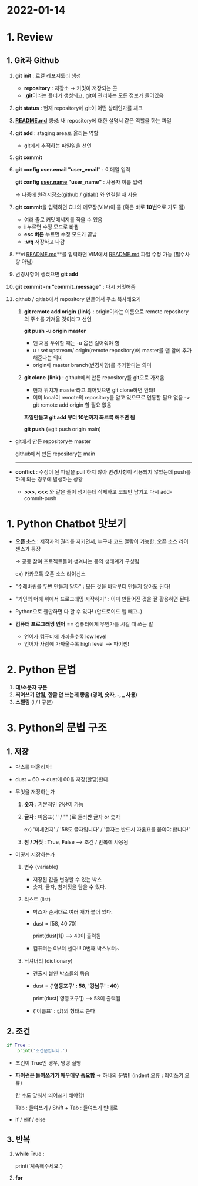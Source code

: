# 2022-01-14

# 1. Review

## 1. Git과 Github

1. **git init** : 로컬 레포지토리 생성

   - **repository** : 저장소 → 커밋이 저장되는 곳
   - **.git**이라는 폴더가 생성되고, git이 관리하는 모든 정보가 들어있음

2. **git status** : 현재 repository에 git이 어떤 상태인가를 체크

3. **[README.md](http://README.md)** 생성: 내 repository에 대한 설명서 같은 역할을 하는 파일

4. **git add** : staging area로 올리는 역할

   - git에게 추적하는 파일임을 선언

5. **git commit**

6. **git config user.email "user_email"** : 이메일 입력

   **git config [user.name](http://user.name) "user_name"** : 사용자 이름 입력

   → 나중에 원격저장소(github / gitlab) 와 연결될 때 사용

7. **git commit**을 입력하면 CLI의 메모장(VIM)이 뜸 (혹은 바로 **10번**으로 가도 됨)

   - 여러 줄로 커밋메세지를 적을 수 있음
   - **i** 누르면 수정 모드로 바뀜
   - **esc 버튼** 누르면 수정 모드가 끝남
   - **:wq** 저장하고 나감

8. **vi [README.md](http://README.md)**를 입력하면 VIM에서 [README.md](http://README.md) 파일 수정 가능 (필수사항 아님)

9. 변경사항이 생겼으면 **git add**

10. **git commit -m "commit_message"** : 다시 커밋해줌

11. github / gitlab에서 repository 만들어서 주소 복사해오기

    1. **git remote add origin {link}** : origin이라는 이름으로 remote repository의 주소를 가져올 것이라고 선언

       **git push -u origin master**

       - 맨 처음 푸쉬할 때는 -u 옵션 걸어줘야 함
       - u : set upstream/ origin(remote repository)에 master를 맨 앞에 추가해준다는 의미
       - origin에 master branch(변경사항)를 추가한다는 의미

    2. **git clone {link}** : github에서 만든 repository를 git으로 가져옴

       - 현재 위치가 master라고 되어있으면 git clone하면 안돼!
       - 이미 local이 remote의 repository를 알고 있으므로 연동할 필요 없음 -> git remote add origin 할 필요 없음

       **파일만들고 git add 부터 10번까지 쫘르륵 해주면 됨**

       **git push** (=git push origin main)

- git에서 만든 repository는 master

  github에서 만든 repository는 main

  ------

- **conflict** : 수정이 된 파일을 pull 하지 않아 변경사항이 적용되지 않았는데 push를 하게 되는 경우에 발생하는 상황

  - **>>>**, **<<<** 와 같은 줄이 생기는데 삭제하고 코드만 남기고 다시 add-commit-push

# 1. **Python Chatbot 맛보기**

- **오픈 소스** : 제작자의 권리를 지키면서, 누구나 코드 열람이 가능한, 오픈 소스 라이센스가 등장

  → 공동 참여 프로젝트들이 생겨나는 등의 생태계가 구성됨

  ex) 카카오톡 오픈 소스 라이선스

- "수레바퀴를 두번 만들지 말자" : 모든 것을 바닥부터 만들지 않아도 된다!

- "거인의 어깨 위에서 프로그래밍 시작하기" : 이미 만들어진 것을 잘 활용하면 된다.

- Python으로 웬만하면 다 할 수 있다! (안드로이드 앱 빼고..)

- **컴퓨터 프로그래밍 언어** == 컴퓨터에게 무언가를 시킬 때 쓰는 말

  - 언어가 컴퓨터에 가까울수록 low level
  - 언어가 사람에 가까울수록 high level --> 파이썬!

# 2. Python 문법

1. **대/소문자 구분**
2. **띄어쓰기 안됨, 한글 안 쓰는게 좋음 (영어, 숫자, -, _ 사용)**
3. **스펠링** (i / l 구분)

# 3. Python의 문법 구조

## 1. 저장

- 박스를 떠올리자!

- dust = 60 → dust에 60을 저장(할당)한다.

- 무엇을 저장하는가

  1. **숫자** : 기본적인 연산이 가능

  2. **글자** : 따옴표( '' / "" )로 둘러싼 글자 or 숫자

     ex) '미세먼지' / '58도 글자입니다' / '글자는 반드시 따옴표를 붙여야 합니다!'

  3. **참 / 거짓** : **T**rue, **F**alse --> 조건 / 반복에 사용됨

- 어떻게 저장하는가

  1. 변수 (variable)

     - 저장된 값을 변경할 수 있는 박스
     - 숫자, 글자, 참거짓을 담을 수 있다.

  2. 리스트 (list)

     - 박스가 순서대로 여러 개가 붙어 있다.

     - dust = [58, 40 70]

       print(dust[1]) --> 40이 출력됨

     - 컴퓨터는 0부터 센다!!! 0번째 박스부터~

  3. 딕셔너리 (dictionary)

     - 견출지 붙인 박스들의 묶음

     - dust = {**'영등포구' : 58**, **'강남구' : 40**}

       print(dust['영등포구']) --> 58이 출력됨

     - {'이름표' : 값}의 형태로 쓴다

## 2. 조건

```python
if True :
	print('조건문입니다.')
```

- 조건이 True인 경우, 명령 실행

- **파이썬은 들여쓰기가 매우매우 중요함** → 하나의 문법!! (indent 오류 : 띄어쓰기 오류)

  칸 수도 맞춰서 띄어쓰기 해야함!

  Tab : 들여쓰기 / Shift + Tab : 들여쓰기 반대로

- if / elif / else

## 3. 반복

1. **while** True :

   print('계속해주세요.')

2. **for**
